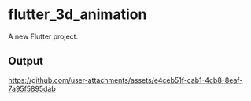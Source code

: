 # flutter_3d_animation

A new Flutter project.

## Output

https://github.com/user-attachments/assets/e4ceb51f-cab1-4cb8-8eaf-7a95f5895dab
